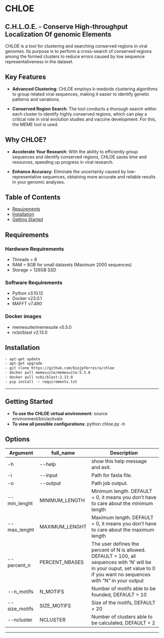 # CHLOE
C.H.L.O.E. - Conserve High-throughput Localization Of genomic Elements
---
CHLOE is a tool for clustering and searching conserved regions in viral genomes. Its purpose is to perform a cross-search of conserved regions among the formed clusters to reduce errors caused by low sequence representativeness in the dataset.

## Key Features

- **Advanced Clustering**: CHLOE employs k-medoids clustering algorithms to group related viral sequences, making it easier to identify genetic patterns and variations.

- **Conserved Region Search**: The tool conducts a thorough search within each cluster to identify highly conserved regions, which can play a critical role in viral evolution studies and vaccine development. For this, the MEME tool is used.

## Why CHLOE?

- **Accelerate Your Research**: With the ability to efficiently group sequences and identify conserved regions, CHLOE saves time and resources, speeding up progress in viral research.

- **Enhance Accuracy**: Eliminate the uncertainty caused by low-representative sequences, obtaining more accurate and reliable results in your genomic analyses.

## Table of Contents

- [Requirements](#requirements)
- [Installation](#installation)
- [Getting Started](Getting_Started)

## Requirements

### Hardware Requirements
- Threads = 8
- RAM = 8GB for small datasets (Maximum 2000 sequences)
- Storage = 128GB SSD

### Software Requirements
- Python v3.10.12
- Docker v23.0.1
- MAFFT v7.490

### Docker images
- memesuite/memesuite v5.5.0
- ncbi/blast v2.13.0

## Installation

```bash
- apt-get update
- apt-get upgrade
- git clone https://github.com/biojpferreira/chloe
- docker pull memesuite/memesuite:5.5.0
- docker pull ncbi/blast:2.13.0
- pip install -r requirements.txt
```

---

## Getting Started

- **To use the CHLOE virtual environment**: source environment/bin/activate
- **To view all possible configurations**: python chloe.py -h

## Options
| Argument | full_name | Description |
|----------|-----------|-------------|
| -h | --help | show this help message and exit. |
|-i | --input | Path for fasta file. |
| -o | --output | Path job output. |
| --min_lenght| MINIMUM_LENGTH | Minimum length. DEFAULT = 0, it means you don’t have to care about the minimum length |
| --max_lenght | MAXIMUM_LENGHT | Maximum length. DEFAULT = 0, it means you don’t have to care about the maximum length |
| --percent_n | PERCENT_NBASES | The user defines the percent of N is allowed. DEFAULT = 100, all sequences with ’N’ will be in your ouput, set value to 0 if you want no sequences with ”N” in your output |
| --n_motifs | N_MOTIFS | Number of motifs able to be founded, DEFAULT = 10 |
| --size_motifs | SIZE_MOTIFS | Size of the motifs, DEFAULT = 20 |
| --ncluster | NCLUSTER | Number of clusters able to be calculated, DEFAULT = 2 |
---
